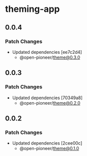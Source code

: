 # theming-app

## 0.0.4

### Patch Changes

-   Updated dependencies [ee7c2d4]
    -   @open-pioneer/theme@0.3.0

## 0.0.3

### Patch Changes

-   Updated dependencies [70349a8]
    -   @open-pioneer/theme@0.2.0

## 0.0.2

### Patch Changes

-   Updated dependencies [2cee00c]
    -   @open-pioneer/theme@0.1.0
